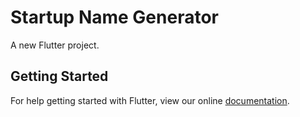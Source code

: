 # Startup Name Generator

A new Flutter project.

## Getting Started

For help getting started with Flutter, view our online
[documentation](https://flutter.io/).
